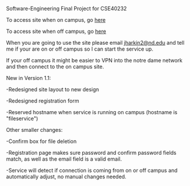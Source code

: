 Software-Engineering
Final Project for CSE40232

To access site when on campus, go [here](http://fileservice:8080/login.html)
 
To access site when off campus, go [here](http://69.243.168.41:8080/login.html)

When you are going to use the site please email jharkin2@nd.edu and tell me if your are on or off campus so I can start the service up.

If your off campus it might be easier to VPN into the notre dame network and then connect to the on campus site.

New in Version 1.1:

-Redesigned site layout to new design

-Redesigned registration form

-Reserved hostname when service is running on campus (hostname is "fileservice")

Other smaller changes:

-Confirm box for file deletion

-Registration page makes sure password and confirm password fields match, as well as the email field is a valid email.

-Service will detect if connection is coming from on or off campus and automatically adjust, no manual changes needed.
